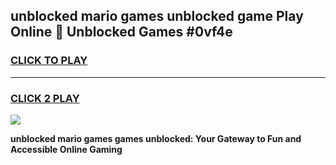 
## unblocked mario games unblocked game Play Online 👋 Unblocked Games #0vf4e
<h3>
<a href="https://premium.freeplayer.one?title=unblocked_mario_games&ref=21F">CLICK TO PLAY</a></h3>
<hr>

<h3>
<a href="https://premium.freeplayer.one?title=unblocked_mario_games&ref=21F">CLICK 2 PLAY</a>
  
</h3>

<a href="https://premium.freeplayer.one?title=unblocked_mario_games&ref=21F/"><img src="https://clearcache.store/games.png"></a>


**unblocked mario games games unblocked: Your Gateway to Fun and Accessible Online Gaming**
